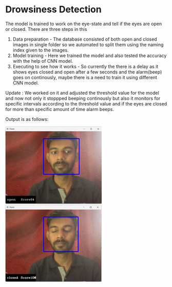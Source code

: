 # Drowsiness Detection

The model is trained to work on the eye-state and tell if the eyes are open or closed.
There are three steps in this
1) Data preparation - The database consisted of both open and closed images in single folder so we automated to split them using the naming index given to the images.
2) Model training - Here we trained the model and also tested the accuracy with the help of CNN model.
3) Executing to see how it works - So currently the there is a delay as it shows eyes closed and open after a few seconds and the alarm(beep) goes on continously, maybe there is a need to train it using different CNN model.

Update : 
We worked on it and adjusted the threshold value for the model and now not only it stoppped beeping continously but also it monitors for specific intervals according to the threshold value and if the eyes are closed for more than specific amount of time alarm beeps.

Output is as follows:

<div>
<img src='output/open eyes.png' width='300'> <img src='output/closed eyes.png' width='300'> 
</div>


